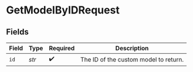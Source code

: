 # GetModelByIDRequest


## Fields

| Field                                 | Type                                  | Required                              | Description                           |
| ------------------------------------- | ------------------------------------- | ------------------------------------- | ------------------------------------- |
| `id`                                  | *str*                                 | :heavy_check_mark:                    | The ID of the custom model to return. |